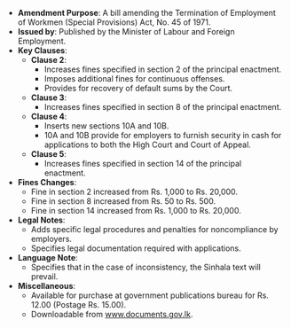 - **Amendment Purpose**: A bill amending the Termination of Employment of Workmen (Special Provisions) Act, No. 45 of 1971.
- **Issued by**: Published by the Minister of Labour and Foreign Employment.
- **Key Clauses**:
  - **Clause 2**: 
    - Increases fines specified in section 2 of the principal enactment.
    - Imposes additional fines for continuous offenses.
    - Provides for recovery of default sums by the Court.
  - **Clause 3**: 
    - Increases fines specified in section 8 of the principal enactment.
  - **Clause 4**:
    - Inserts new sections 10A and 10B.
    - 10A and 10B provide for employers to furnish security in cash for applications to both the High Court and Court of Appeal.
  - **Clause 5**: 
    - Increases fines specified in section 14 of the principal enactment.
- **Fines Changes**:
  - Fine in section 2 increased from Rs. 1,000 to Rs. 20,000.
  - Fine in section 8 increased from Rs. 50 to Rs. 500.
  - Fine in section 14 increased from Rs. 1,000 to Rs. 20,000.
- **Legal Notes**: 
  - Adds specific legal procedures and penalties for noncompliance by employers.
  - Specifies legal documentation required with applications.
- **Language Note**: 
  - Specifies that in the case of inconsistency, the Sinhala text will prevail.
- **Miscellaneous**:
  - Available for purchase at government publications bureau for Rs. 12.00 (Postage Rs. 15.00).
  - Downloadable from www.documents.gov.lk.